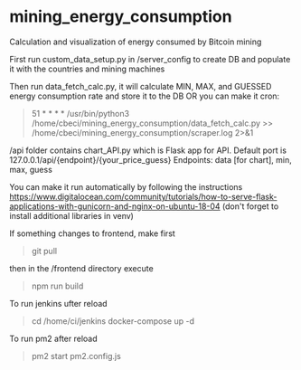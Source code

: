 # mining_energy_consumption
Calculation and visualization of energy consumed by Bitcoin mining

First run custom_data_setup.py in /server_config to create DB and populate it with the countries and mining machines

Then run data_fetch_calc.py, it will calculate MIN, MAX, and GUESSED energy consumption rate and store it to the DB
OR you can make it cron:

> 51 * * * *  /usr/bin/python3 /home/cbeci/mining_energy_consumption/data_fetch_calc.py >>  /home/cbeci/mining_energy_consumption/scraper.log 2>&1

/api folder contains chart_API.py which is Flask app for API. 
Default port is 127.0.0.1/api/{endpoint}/{your_price_guess}
Endpoints: data [for chart], min, max, guess

You can make it run automatically by following the instructions https://www.digitalocean.com/community/tutorials/how-to-serve-flask-applications-with-gunicorn-and-nginx-on-ubuntu-18-04 (don't forget to install additional libraries in venv)

If something changes to frontend, make first
> git pull

then in the /frontend directory execute 
> npm run build

To run jenkins ufter reload
> cd /home/ci/jenkins
> docker-compose up -d

To run pm2 after reload
> pm2 start pm2.config.js
